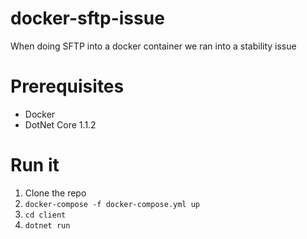 # docker-sftp-issue
When doing SFTP into a docker container we ran into a stability issue

# Prerequisites
- Docker
- DotNet Core 1.1.2

# Run it
1. Clone the repo
2. `docker-compose -f docker-compose.yml up`
3. `cd client`
4. `dotnet run`
